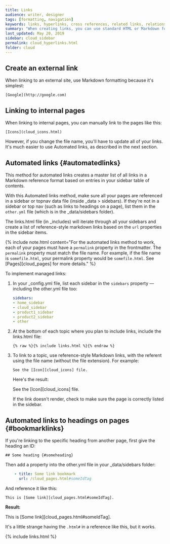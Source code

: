```yaml
---
title: Links
audience: writer, designer
tags: [formatting, navigation]
keywords: links, hyperlinks, cross references, related links, relationship tables
summary: "When creating links, you can use standard HTML or Markdown formatting. However, you can also implement an automated approach to linking that makes linking much less error-prone (meaning less chances of broken links in your output) and requiring less effort."
last_updated: May 20, 2019
sidebar: cloud_sidebar
permalink: cloud_hyperlinks.html
folder: cloud
---
```


## Create an external link

When linking to an external site, use Markdown formatting because it's simplest:

```
[Google](http://google.com)
```

## Linking to internal pages

When linking to internal pages, you can manually link to the pages like this:

```
[Icons](cloud_icons.html)
```

However, if you change the file name, you'll have to update all of your links. It's much easier to use Automated links, as described in the next section.

## Automated links {#automatedlinks}

This method for automated links creates a master list of all links in a Markdown reference format based on entries in your sidebar table of contents.

With this Automated links method, make sure all your pages are referenced in a sidebar or topnav data file (inside \_data > sidebars). If they're not in a sidebar or top nav (such as links to headings on a page), list them in the `other.yml` file (which is in the \_data/sidebars folder).

The links.html file (in \_includes) will iterate through all your sidebars and create a list of reference-style markdown links based on the `url` properties in the sidebar items. 

{% include note.html content="For the automated links method to work, each of your pages must have a `permalink` property in the frontmatter. The `permalink` property must match the file name. For example, if the file name is `somefile.html`, your permalink property would be `somefile.html`. See [Pages][cloud_pages] for more details." %}

To implement managed links:

1.  In your \_config.yml file, list each sidebar in the `sidebars` property &mdash; including the other.yml file too:
    
    ```yaml
    sidebars:
    - home_sidebar
    - cloud_sidebar
    - product1_sidebar
    - product2_sidebar
    - other
    ```
    
2.  At the bottom of each topic where you plan to include links, include the links.html file:

    ```
    {% raw %}{% include links.html %}{% endraw %}
    ```
    
3.  To link to a topic, use reference-style Markdown links, with the referent using the file name (without the file extension). For example:

    ```
    See the [Icon][cloud_icons] file.
    ```

    Here's the result:

    See the [Icon][cloud_icons] file.

    If the link doesn't render, check to make sure the page is correctly listed in the sidebar.

## Automated links to headings on pages {#bookmarklinks}

If you're linking to the specific heading from another page, first give the heading an ID:

```
## Some heading {#someheading}
```

Then add a property into the other.yml file in your \_data/sidebars folder:

```yaml
    - title: Some link bookmark
      url: /cloud_pages.html#someIdTag
```

And reference it like this:

```
This is [Some link][cloud_pages.html#someIdTag].
```

**Result:**

This is [Some link][cloud_pages.html#someIdTag].

It's a little strange having the `.html#` in a reference like this, but it works.

{% include links.html %}
